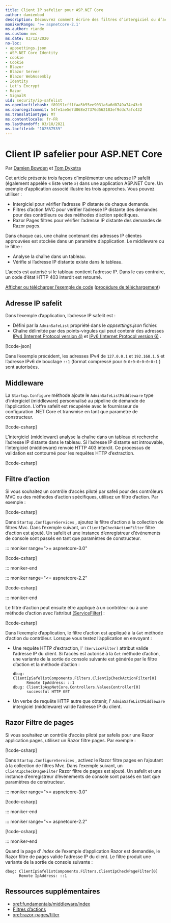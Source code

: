 ```yaml
---
title: Client IP safelier pour ASP.NET Core
author: damienbod
description: Découvrez comment écrire des filtres d’intergiciel ou d’action pour valider des adresses IP distantes par rapport à une liste d’adresses IP approuvées.
monikerRange: '>= aspnetcore-2.1'
ms.author: riande
ms.custom: mvc
ms.date: 03/12/2020
no-loc:
- appsettings.json
- ASP.NET Core Identity
- cookie
- Cookie
- Blazor
- Blazor Server
- Blazor WebAssembly
- Identity
- Let's Encrypt
- Razor
- SignalR
uid: security/ip-safelist
ms.openlocfilehash: f89191cff1faa5b55ee9031a6a6d0749a74e43c0
ms.sourcegitcommit: 54fe1ae5e7d068e27376d562183ef9ddc7afc432
ms.translationtype: MT
ms.contentlocale: fr-FR
ms.lasthandoff: 03/10/2021
ms.locfileid: "102587539"
---
```

# <a name="client-ip-safelist-for-aspnet-core"></a>Client IP safelier pour ASP.NET Core

Par [Damien Bowden](https://twitter.com/damien_bod) et [Tom Dykstra](https://github.com/tdykstra)
 
Cet article présente trois façons d’implémenter une adresse IP safelit (également appelée « liste verte ») dans une application ASP.NET Core. Un exemple d’application associé illustre les trois approches. Vous pouvez utiliser :

* Intergiciel pour vérifier l’adresse IP distante de chaque demande.
* Filtres d’action MVC pour vérifier l’adresse IP distante des demandes pour des contrôleurs ou des méthodes d’action spécifiques.
* Razor Pages filtres pour vérifier l’adresse IP distante des demandes de Razor pages.

Dans chaque cas, une chaîne contenant des adresses IP clientes approuvées est stockée dans un paramètre d’application. Le middleware ou le filtre :

* Analyse la chaîne dans un tableau. 
* Vérifie si l’adresse IP distante existe dans le tableau.

L’accès est autorisé si le tableau contient l’adresse IP. Dans le cas contraire, un code d’état HTTP 403 interdit est retourné.

[Afficher ou télécharger l’exemple de code](https://github.com/dotnet/AspNetCore.Docs/tree/main/aspnetcore/security/ip-safelist/samples) ([procédure de téléchargement](xref:index#how-to-download-a-sample))

## <a name="ip-address-safelist"></a>Adresse IP safelit

Dans l’exemple d’application, l’adresse IP safelit est :

* Défini par la `AdminSafeList` propriété dans le *appsettings.json* fichier.
* Chaîne délimitée par des points-virgules qui peut contenir des adresses [IPv4 (Internet Protocol version 4)](https://wikipedia.org/wiki/IPv4) et [IPv6 (Internet Protocol version 6)](https://wikipedia.org/wiki/IPv6) .

[!code-json[](ip-safelist/samples/3.x/ClientIpAspNetCore/appsettings.json?range=1-3&highlight=2)]

Dans l’exemple précédent, les adresses IPv4 de `127.0.0.1` et `192.168.1.5` et l’adresse IPv6 de bouclage `::1` (format compressé pour `0:0:0:0:0:0:0:1` ) sont autorisées.

## <a name="middleware"></a>Middleware

La `Startup.Configure` méthode ajoute le `AdminSafeListMiddleware` type d’intergiciel (middleware) personnalisé au pipeline de demande de l’application. L’offre safelit est récupérée avec le fournisseur de configuration .NET Core et transmise en tant que paramètre de constructeur.

[!code-csharp[](ip-safelist/samples/3.x/ClientIpAspNetCore/Startup.cs?name=snippet_ConfigureAddMiddleware)]

L’intergiciel (middleware) analyse la chaîne dans un tableau et recherche l’adresse IP distante dans le tableau. Si l’adresse IP distante est introuvable, l’intergiciel (middleware) renvoie HTTP 403 interdit. Ce processus de validation est contourné pour les requêtes HTTP d’extraction.

[!code-csharp[](ip-safelist/samples/Shared/ClientIpSafelistComponents/Middlewares/AdminSafeListMiddleware.cs?name=snippet_ClassOnly)]

## <a name="action-filter"></a>Filtre d’action

Si vous souhaitez un contrôle d’accès piloté par safeli pour des contrôleurs MVC ou des méthodes d’action spécifiques, utilisez un filtre d’action. Par exemple :

[!code-csharp[](ip-safelist/samples/Shared/ClientIpSafelistComponents/Filters/ClientIpCheckActionFilter.cs?name=snippet_ClassOnly)]

Dans `Startup.ConfigureServices` , ajoutez le filtre d’action à la collection de filtres Mvc. Dans l’exemple suivant, un `ClientIpCheckActionFilter` filtre d’action est ajouté. Un safelit et une instance d’enregistreur d’événements de console sont passés en tant que paramètres de constructeur.

::: moniker range=">= aspnetcore-3.0"

[!code-csharp[](ip-safelist/samples/3.x/ClientIpAspNetCore/Startup.cs?name=snippet_ConfigureServicesActionFilter)]

::: moniker-end

::: moniker range="<= aspnetcore-2.2"

[!code-csharp[](ip-safelist/samples/2.x/ClientIpAspNetCore/Startup.cs?name=snippet_ConfigureServicesActionFilter)]

::: moniker-end

Le filtre d’action peut ensuite être appliqué à un contrôleur ou à une méthode d’action avec l’attribut [[ServiceFilter]](xref:Microsoft.AspNetCore.Mvc.ServiceFilterAttribute) :

[!code-csharp[](ip-safelist/samples/3.x/ClientIpAspNetCore/Controllers/ValuesController.cs?name=snippet_ActionFilter&highlight=1)]

Dans l’exemple d’application, le filtre d’action est appliqué à la `Get` méthode d’action du contrôleur. Lorsque vous testez l’application en envoyant :

* Une requête HTTP d’extraction, l' `[ServiceFilter]` attribut valide l’adresse IP du client. Si l’accès est autorisé à la `Get` méthode d’action, une variante de la sortie de console suivante est générée par le filtre d’action et la méthode d’action :

    ```
    dbug: ClientIpSafelistComponents.Filters.ClientIpCheckActionFilter[0]
          Remote IpAddress: ::1
    dbug: ClientIpAspNetCore.Controllers.ValuesController[0]
          successful HTTP GET    
    ```

* Un verbe de requête HTTP autre que obtenir, l' `AdminSafeListMiddleware` intergiciel (middleware) valide l’adresse IP du client.

## <a name="razor-pages-filter"></a>Razor Filtre de pages

Si vous souhaitez un contrôle d’accès piloté par safelis pour une Razor application pages, utilisez un Razor filtre pages. Par exemple :

[!code-csharp[](ip-safelist/samples/Shared/ClientIpSafelistComponents/Filters/ClientIpCheckPageFilter.cs?name=snippet_ClassOnly)]

Dans `Startup.ConfigureServices` , activez le Razor filtre pages en l’ajoutant à la collection de filtres Mvc. Dans l’exemple suivant, un `ClientIpCheckPageFilter` Razor filtre de pages est ajouté. Un safelit et une instance d’enregistreur d’événements de console sont passés en tant que paramètres de constructeur.

::: moniker range=">= aspnetcore-3.0"

[!code-csharp[](ip-safelist/samples/3.x/ClientIpAspNetCore/Startup.cs?name=snippet_ConfigureServicesPageFilter)]

::: moniker-end

::: moniker range="<= aspnetcore-2.2"

[!code-csharp[](ip-safelist/samples/2.x/ClientIpAspNetCore/Startup.cs?name=snippet_ConfigureServicesPageFilter)]

::: moniker-end

Quand la page d' *index* de l’exemple d’application Razor est demandée, le Razor filtre de pages valide l’adresse IP du client. Le filtre produit une variante de la sortie de console suivante :

```
dbug: ClientIpSafelistComponents.Filters.ClientIpCheckPageFilter[0]
      Remote IpAddress: ::1
```

## <a name="additional-resources"></a>Ressources supplémentaires

* <xref:fundamentals/middleware/index>
* [Filtres d’actions](xref:mvc/controllers/filters#action-filters)
* <xref:razor-pages/filter>
